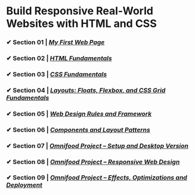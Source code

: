 # Build Responsive Real-World Websites with HTML and CSS

### ✔ Section 01 | [_**My First Web Page**_ ](01-My-First-Web-Page)

### ✔ Section 02 | [_**HTML Fundamentals**_](02-HTML-Fundamentals/)

### ✔ Section 03 | [_**CSS Fundamentals**_](03-CSS-Fundamentals/)

### ✔ Section 04 | [_**Layouts: Floats, Flexbox, and CSS Grid Fundamentals**_](04-CSS-Layouts//)

### ✔ Section 05 | [_**Web Design Rules and Framework**_](05-Design/)

### ✔ Section 06 | [_**Components and Layout Patterns**_](06-Components/)

### ✔ Section 07 | [_**Omnifood Project – Setup and Desktop Version**_](07-Omnifood-Desktop/)

### ✔ Section 08 | [_**Omnifood Project – Responsive Web Design**_](08-Omnifood-Responsive/)

### ✔ Section 09 | [_**Omnifood Project – Effects, Optimizations and Deployment**_](09-Omnifood-Optimization/)
